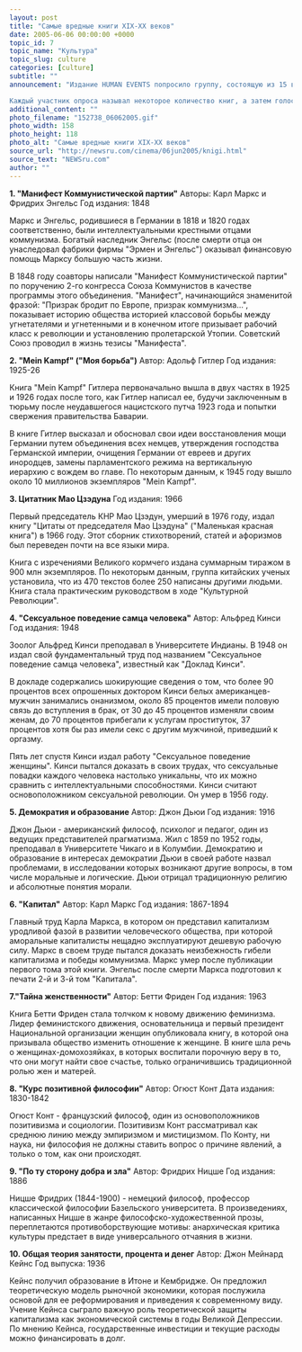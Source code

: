 ```yaml
---
layout: post
title: "Самые вредные книги XIX-XX веков"
date: 2005-06-06 00:00:00 +0000
topic_id: 7
topic_name: "Культура"
topic_slug: culture
categories: [culture]
subtitle: ""
announcement: "Издание HUMAN EVENTS попросило группу, состоящую из 15 ведущих ученых и политиков, помочь определить десять самых вредных книг XIX и XX столетий.

Каждый участник опроса называл некоторое количество книг, а затем голосовал за все представленные списком названия. В результате самый высокий рейтинг оказался у \"Коммунистического манифеста\" Карла Маркса и Фридриха Энгельса. В горячую десятку также вошли произведения Гитлера, Ницше, Мао Цзэдуна."
additional_content: ""
photo_filename: "152738_06062005.gif"
photo_width: 158
photo_height: 118
photo_alt: "Самые вредные книги XIX-XX веков"
source_url: "http://newsru.com/cinema/06jun2005/knigi.html"
source_text: "NEWSru.com"
author: ""
---
```

<strong>1. "Манифест Коммунистической партии"</strong>
Авторы: Карл Маркс и Фридрих Энгельс
Год издания: 1848

Маркс и Энгельс, родившиеся в Германии в 1818 и 1820 годах соответственно, были интеллектуальными крестными отцами коммунизма. Богатый наследник Энгельс (после смерти отца он унаследовал фабрики фирмы "Эрмен и Энгельс") оказывал финансовую помощь Марксу большую часть жизни.

В 1848 году соавторы написали "Манифест Коммунистической партии" по поручению 2-го конгресса Союза Коммунистов в качестве программы этого объединения. "Манифест", начинающийся знаменитой фразой: "Призрак бродит по Европе, призрак коммунизма...", показывает историю общества историей классовой борьбы между угнетателями и угнетенными и в конечном итоге призывает рабочий класс к революции и установлению пролетарской Утопии. Советский Союз проводил в жизнь тезисы "Манифеста".

<strong>2. "Mein Kampf" ("Моя борьба")</strong>
Автор: Адольф Гитлер
Год издания: 1925-26

Книга "Mein Kampf" Гитлера первоначально вышла в двух частях в 1925 и 1926 годах после того, как Гитлер написал ее, будучи заключенным в тюрьму после неудавшегося нацистского путча 1923 года и попытки свержения правительства Баварии.

В книге Гитлер высказал и обосновал свои идеи восстановления мощи Германии путем объединения всех немцев, утверждения господства Германской империи, очищения Германии от евреев и других инородцев, замены парламентского режима на вертикальную иерархию с вождем во главе. По некоторым данным, к 1945 году вышло около 10 миллионов экземпляров "Mein Kampf".

<strong>3. Цитатник Мао Цзэдуна</strong>
Год издания: 1966

Первый председатель КНР Мао Цзэдун, умерший в 1976 году, издал книгу "Цитаты от председателя Мао Цзэдуна" ("Маленькая красная книга") в 1966 году. Этот сборник стихотворений, статей и афоризмов был переведен почти на все языки мира.

Книга с изречениями Великого кормчего издана суммарным тиражом в 900 млн экземпляров. По некоторым данным, группа китайских ученых установила, что из 470 текстов более 250 написаны другими людьми. Книга стала практическим руководством в ходе "Культурной Революции".

<strong>4. "Сексуальное поведение самца человека"</strong>
Автор: Альфред Кинси
Год издания: 1948

Зоолог Альфред Кинси преподавал в Университете Индианы. В 1948 он издал свой фундаментальный труд под названием "Сексуальное поведение самца человека", известный как "Доклад Кинси".

В докладе содержались шокирующие сведения о том, что более 90 процентов всех опрошенных доктором Кинси белых американцев-мужчин занимались онанизмом, около 85 процентов имели половую связь до вступления в брак, от 30 до 45 процентов изменяли своим женам, до 70 процентов прибегали к услугам проституток, 37 процентов хотя бы раз имели секс с другим мужчиной, приведший к оргазму.

Пять лет спустя Кинси издал работу "Сексуальное поведение женщины". Кинси пытался доказать в своих трудах, что сексуальные повадки каждого человека настолько уникальны, что их можно сравнить с интеллектуальными способностями. Кинси считают основоположником сексуальной революции. Он умер в 1956 году.

<strong>5. Демократия и образование</strong>
Автор: Джон Дьюи
Год издания: 1916

Джон Дьюи - американский философ, психолог и педагог, один из ведущих представителей прагматизма. Жил с 1859 по 1952 годы, преподавал в Университете Чикаго и в Колумбии. Демократию и образование в интересах демократии Дьюи в своей работе назвал проблемами, в исследовании которых возникают другие вопросы, в том числе моральные и логические. Дьюи отрицал традиционную религию и абсолютные понятия морали.

<strong>6. "Капитал"</strong>
Автор: Карл Маркс
Год издания: 1867-1894

Главный труд Карла Маркса, в котором он представил капитализм уродливой фазой в развитии человеческого общества, при которой аморальные капиталисты нещадно эксплуатируют дешевую рабочую силу. Маркс в своем труде пытался доказать неизбежность гибели капитализма и победы коммунизма. Маркс умер после публикации первого тома этой книги. Энгельс после смерти Маркса подготовил к печати 2-й и 3-й том "Капитала".

<strong>7."Тайна женственности"</strong>
Автор: Бетти Фриден
Год издания: 1963

Книга Бетти Фриден стала толчком к новому движению феминизма. Лидер феминистского движения, основательница и первый президент Национальной организации женщин опубликовала книгу, в которой она призывала общество изменить отношение к женщине. В книге шла речь о женщинах-домохозяйках, в которых воспитали порочную веру в то, что они могут найти свое счастье, только ограничившись традиционной ролью жен и матерей.

<strong>8. "Курс позитивной философии"</strong>
Автор: Огюст Конт
Дата издания: 1830-1842

Огюст Конт - французский философ, один из основоположников позитивизма и социологии. Позитивизм Конт рассматривал как среднюю линию между эмпиризмом и мистицизмом. По Конту, ни наука, ни философия не должны ставить вопрос о причине явлений, а только о том, как они происходят.

<strong>9. "По ту сторону добра и зла"</strong>
Автор: Фридрих Ницше
Год издания: 1886

Ницше Фридрих (1844-1900) - немецкий философ, профессор классической философии Базельского университета. В произведениях, написанных Ницше в жанре философско-художественной прозы, переплетаются противоборствующие мотивы: анархическая критика культуры предстает в виде универсального отчаяния в жизни.

<strong>10. Общая теория занятости, процента и денег</strong>
Автор: Джон Мейнард Кейнс
Год выпуска: 1936

Кейнс получил образование в Итоне и Кембридже. Он предложил теоретическую модель рыночной экономики, которая послужила основой для ее реформирования и приведения к современному виду. Учение Кейнса сыграло важную роль теоретической защиты капитализма как экономической системы в годы Великой Депрессии. По мнению Кейнса, государственные инвестиции и текущие расходы можно финансировать в долг.

